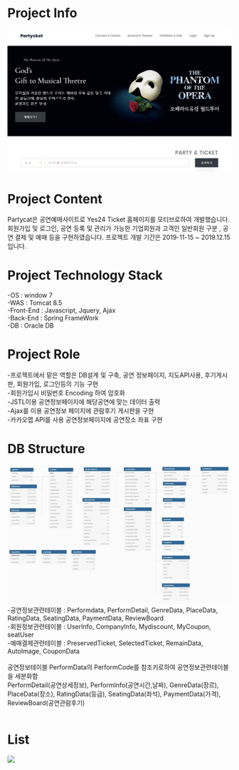 # Project Info
<img src ="/projectimage/메인 헤더.PNG"/>

# Project Content
Partycat은 공연예매사이트로 Yes24 Ticket 홈페이지를 모티브로하여 개발했습니다. 
회원가입 및 로그인, 공연 등록 및 관리가 가능한 기업회원과 고객인 일반회원 구분 , 공연 결제 및 예매 등을 구현하였습니다.
프로젝트 개발 기간은 2019-11-15 ~ 2019.12.15 입니다.

# Project Technology Stack
-OS : window 7<br/>
-WAS : Tomcat 8.5<br/>
-Front-End : Javascript, Jquery, Ajax<br/>
-Back-End : Spring FrameWork<br/>
-DB : Oracle DB<br/>

# Project Role 
-프로젝트에서 맡은 역할은 DB설계 및 구축, 공연 정보페이지, 지도API사용, 후기게시판, 회원가입, 로그인등의 기능 구현 <br/>
-회원가입시 비밀번호 Encoding 하여 암호화<br/>
-JSTL이용 공연정보페이지에 해당공연에 맞는 데이터 출력<br/>
-Ajax를 이용 공연정보 페이지에 관람후기 게시판을 구현<br/>
-카카오맵 API를 사용 공연정보페이지에 공연장소 좌표 구현<br/>

# DB Structure 
<img src ="/projectimage/dbdiagram.jpg"/>
-공연정보관련테이블 : Performdata, PerformDetail, GenreData, PlaceData, RatingData, SeatingData, PaymentData, ReviewBoard <br/>
-회원정보관련테이블 : UserInfo, CompanyInfo, Mydiscount, MyCoupon, seatUser <br/>
-예매결제관련테이블 : PreservedTicket, SelectedTicket, RemainData, AutoImage, CouponData <br/>
<br/>
공연정보테이블 PerformData의 PerformCode를 참조키로하여 공연정보관련테이블을 세분화함 <br/>
PerformDetail(공연상세정보), PerformInfo(공연시간,날짜), GenreData(장르), PlaceData(장소), RatingData(등급), SeatingData(좌석), 
PaymentData(가격), ReviewBoard(공연관람후기)<br/>
<br/> 

# List
<img src ="/projectimage/공연 리스트.jpg"/>
